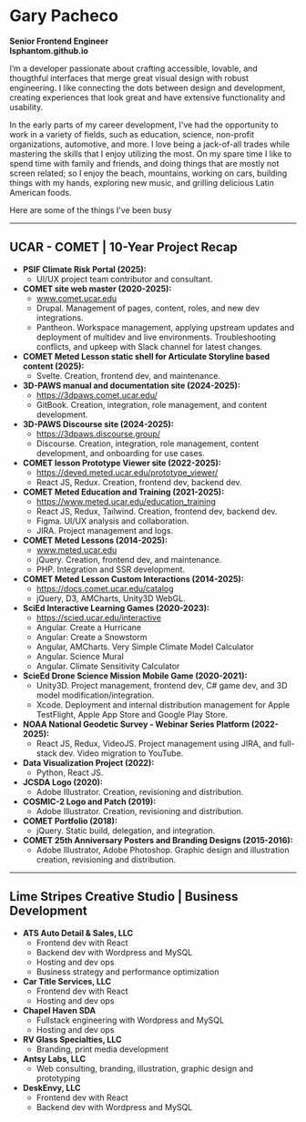 # Gary Pacheco
**Senior Frontend Engineer**\
**lsphantom.github.io**

I’m a developer passionate about crafting accessible, lovable, and thougthful interfaces that merge great visual design with robust engineering. I like connecting the dots between design and development, creating experiences that look great and have extensive functionality and usability.

In the early parts of my career development, I've had the opportunity to work in a variety of fields, such as education, science, non-profit organizations, automotive, and more. 
I love being a jack-of-all trades while mastering the skills that I enjoy utilizing the most.
On my spare time I like to spend time with family and friends, and doing things that are mostly not screen related; so I enjoy the beach, mountains, working on cars, building things with my hands, exploring new music, and grilling delicious Latin American foods.

Here are some of the things I've been busy

---
## UCAR - COMET | 10-Year Project Recap
- **PSIF Climate Risk Portal (2025):**
    - UI/UX project team contributor and consultant.
- **COMET site web master (2020-2025):**
    - www.comet.ucar.edu
    - Drupal.  Management of pages, content, roles, and new dev integrations.
    - Pantheon. Workspace management, applying upstream updates and deployment of multidev and live environments. Troubleshooting conflicts, and upkeep with Slack channel for latest changes.
- **COMET Meted Lesson static shell for Articulate Storyline based content (2025):**
    - Svelte. Creation, frontend dev, and maintenance.
- **3D-PAWS manual and documentation site (2024-2025):**
    - https://3dpaws.comet.ucar.edu/
    - GitBook. Creation, integration, role management, and content development.
- **3D-PAWS Discourse site (2024-2025):**
    - https://3dpaws.discourse.group/
    - Discourse. Creation, integration, role management, content development, and onboarding for use cases.
- **COMET lesson Prototype Viewer site (2022-2025):**
    - https://deved.meted.ucar.edu/prototype_viewer/  
    - React JS, Redux. Creation, frontend dev, backend dev.
- **COMET Meted Education and Training (2021-2025):**
    - https://www.meted.ucar.edu/education_training
    - React JS, Redux, Tailwind. Creation, frontend dev, backend dev.
    - Figma. UI/UX analysis and collaboration.
    - JIRA. Project management and logs.
- **COMET Meted Lessons (2014-2025):**
    - www.meted.ucar.edu
    - jQuery. Creation, frontend dev, and maintenance.
    - PHP. Integration and SSR development.
- **COMET Meted Lesson Custom Interactions (2014-2025):**
    - https://docs.comet.ucar.edu/catalog
    - jQuery, D3, AMCharts, Unity3D WebGL.
- **SciEd Interactive Learning Games (2020-2023):** 
    - https://scied.ucar.edu/interactive
    - Angular. Create a Hurricane
    - Angular: Create a Snowstorm
    - Angular, AMCharts. Very Simple Climate Model Calculator
    - Angular. Science Mural
    - Angular. Climate Sensitivity Calculator
- **ScieEd Drone Science Mission Mobile Game (2020-2021):**
    - Unity3D.  Project management, frontend dev, C# game dev, and 3D model modification/integration. 
    - Xcode. Deployment and internal distribution management for Apple TestFlight, Apple App Store and Google Play Store.
- **NOAA National Geodetic Survey - Webinar Series Platform (2022-2025):**
    - React JS, Redux, VideoJS. Project management using JIRA, and full-stack dev. Video migration to YouTube.
- **Data Visualization Project (2022):**
    - Python, React JS. 
- **JCSDA Logo (2020):**
    - Adobe Illustrator. Creation, revisioning and distribution.
- **COSMIC-2 Logo and Patch (2019):**
    - Adobe Illustrator. Creation, revisioning and distribution.
- **COMET Portfolio (2018):**  
    - jQuery. Static build, delegation, and integration.
- **COMET 25th Anniversary Posters and Branding Designs (2015-2016):**
    - Adobe Illustrator, Adobe Photoshop. Graphic design and illustration creation, revisioning and distribution.

---

## Lime Stripes Creative Studio | Business Development 
- **ATS Auto Detail & Sales, LLC**
  - Frontend dev with React
  - Backend dev with Wordpress and MySQL
  - Hosting and dev ops
  - Business strategy and performance optimization
- **Car Title Services, LLC**
  -  Frontend dev with React
  -  Hosting and dev ops
- **Chapel Haven SDA**
  - Fullstack engineering with Wordpress and MySQL
  - Hosting and dev ops
- **RV Glass Specialties, LLC**
  - Branding, print media development
- **Antsy Labs, LLC**
  - Web consulting, branding, illustration, graphic design and prototyping
- **DeskEnvy, LLC**
  - Frontend dev with React
  - Backend dev with Wordpress and MySQL

